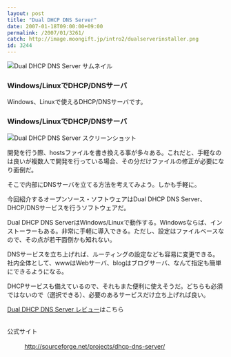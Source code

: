 ```yaml
---
layout: post
title: "Dual DHCP DNS Server"
date: 2007-01-18T09:00:00+09:00
permalink: /2007/01/3261/
catch: http://image.moongift.jp/intro2/dualserverinstaller.png
id: 3244
---
```

 ![Dual DHCP DNS Server サムネイル](http://image.moongift.jp/intro2/dualserverinstaller.t.png "Dual DHCP DNS Server サムネイル")
  

### Windows/LinuxでDHCP/DNSサーバ
  
Windows、Linuxで使えるDHCP/DNSサーバです。  
<!--more-->  

### Windows/LinuxでDHCP/DNSサーバ
  

![Dual DHCP DNS Server スクリーンショット](http://image.moongift.jp/intro2/dualserverinstaller.png "Dual DHCP DNS Server スクリーンショット")

  

開発を行う際、hostsファイルを書き換える事が多々ある。これだと、手軽なのは良いが複数人で開発を行っている場合、その分だけファイルの修正が必要になり面倒だ。

  

そこで内部にDNSサーバを立てる方法を考えてみよう。しかも手軽に。

  

今回紹介するオープンソース・ソフトウェアはDual DHCP DNS Server、DHCP/DNSサービスを行うソフトウェアだ。

  

Dual DHCP DNS ServerはWindows/Linuxで動作する。Windowsならば、インストーラーもある。非常に手軽に導入できる。ただし、設定はファイルベースなので、その点が若干面倒かも知れない。

  

DNSサービスを立ち上げれば、ルーティングの設定なども容易に変更できる。社内全体として、wwwはWebサーバ、blogはブログサーバ、なんて指定も簡単にできるようになる。

  

DHCPサービスも備えているので、それもまた便利に使えそうだ。どちらも必須ではないので（選択できる）、必要のあるサービスだけ立ち上げれば良い。

  

[Dual DHCP DNS Server レビュー](http://oss.moongift.jp/review/i-3265.html)はこちら

  
<dl>
<br><dt>公式サイト</dt>
<br><dd><a href="http://sourceforge.net/projects/dhcp-dns-server/" target="_blank">http://sourceforge.net/projects/dhcp-dns-server/</a></dd>
<br>
</dl>